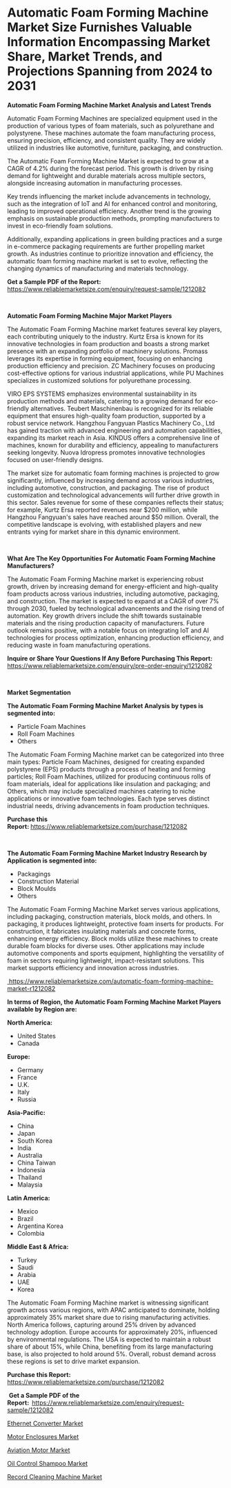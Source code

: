 <p><h1>Automatic Foam Forming Machine Market Size Furnishes Valuable Information Encompassing Market Share, Market Trends, and Projections Spanning from 2024 to 2031</h1></p><p><strong>Automatic Foam Forming Machine Market Analysis and Latest Trends</strong></p>
<p><p>Automatic Foam Forming Machines are specialized equipment used in the production of various types of foam materials, such as polyurethane and polystyrene. These machines automate the foam manufacturing process, ensuring precision, efficiency, and consistent quality. They are widely utilized in industries like automotive, furniture, packaging, and construction.</p><p>The Automatic Foam Forming Machine Market is expected to grow at a CAGR of 4.2% during the forecast period. This growth is driven by rising demand for lightweight and durable materials across multiple sectors, alongside increasing automation in manufacturing processes. </p><p>Key trends influencing the market include advancements in technology, such as the integration of IoT and AI for enhanced control and monitoring, leading to improved operational efficiency. Another trend is the growing emphasis on sustainable production methods, prompting manufacturers to invest in eco-friendly foam solutions. </p><p>Additionally, expanding applications in green building practices and a surge in e-commerce packaging requirements are further propelling market growth. As industries continue to prioritize innovation and efficiency, the automatic foam forming machine market is set to evolve, reflecting the changing dynamics of manufacturing and materials technology.</p></p>
<p><strong>Get a Sample PDF of the Report:&nbsp;</strong> <a href="https://www.reliablemarketsize.com/enquiry/request-sample/1212082?utm_campaign=1173&utm_medium=2&utm_source=Github&utm_content=ia&utm_term=06102024&utm_id=automatic-foam-forming-machine">https://www.reliablemarketsize.com/enquiry/request-sample/1212082</a></p>
<p>&nbsp;</p>
<p><strong>Automatic Foam Forming Machine Major Market Players</strong></p>
<p><p>The Automatic Foam Forming Machine market features several key players, each contributing uniquely to the industry. Kurtz Ersa is known for its innovative technologies in foam production and boasts a strong market presence with an expanding portfolio of machinery solutions. Promass leverages its expertise in forming equipment, focusing on enhancing production efficiency and precision. ZC Machinery focuses on producing cost-effective options for various industrial applications, while PU Machines specializes in customized solutions for polyurethane processing.</p><p>VIRO EPS SYSTEMS emphasizes environmental sustainability in its production methods and materials, catering to a growing demand for eco-friendly alternatives. Teubert Maschinenbau is recognized for its reliable equipment that ensures high-quality foam production, supported by a robust service network. Hangzhou Fangyuan Plastics Machinery Co., Ltd has gained traction with advanced engineering and automation capabilities, expanding its market reach in Asia. KINDUS offers a comprehensive line of machines, known for durability and efficiency, appealing to manufacturers seeking longevity. Nuova Idropress promotes innovative technologies focused on user-friendly designs.</p><p>The market size for automatic foam forming machines is projected to grow significantly, influenced by increasing demand across various industries, including automotive, construction, and packaging. The rise of product customization and technological advancements will further drive growth in this sector. Sales revenue for some of these companies reflects their status; for example, Kurtz Ersa reported revenues near $200 million, while Hangzhou Fangyuan's sales have reached around $50 million. Overall, the competitive landscape is evolving, with established players and new entrants vying for market share in this dynamic environment.</p></p>
<p>&nbsp;</p>
<p><strong>What Are The Key Opportunities For Automatic Foam Forming Machine Manufacturers?</strong></p>
<p><p>The Automatic Foam Forming Machine market is experiencing robust growth, driven by increasing demand for energy-efficient and high-quality foam products across various industries, including automotive, packaging, and construction. The market is expected to expand at a CAGR of over 7% through 2030, fueled by technological advancements and the rising trend of automation. Key growth drivers include the shift towards sustainable materials and the rising production capacity of manufacturers. Future outlook remains positive, with a notable focus on integrating IoT and AI technologies for process optimization, enhancing production efficiency, and reducing waste in foam manufacturing operations.</p></p>
<p><strong>Inquire or Share Your Questions If Any Before Purchasing This Report:</strong> <a href="https://www.reliablemarketsize.com/enquiry/pre-order-enquiry/1212082?utm_campaign=1173&utm_medium=2&utm_source=Github&utm_content=ia&utm_term=06102024&utm_id=automatic-foam-forming-machine">https://www.reliablemarketsize.com/enquiry/pre-order-enquiry/1212082</a></p>
<p>&nbsp;</p>
<p><strong>Market Segmentation</strong></p>
<p><strong>The Automatic Foam Forming Machine Market Analysis by types is segmented into:</strong></p>
<p><ul><li>Particle Foam Machines</li><li>Roll Foam Machines</li><li>Others</li></ul></p>
<p><p>The Automatic Foam Forming Machine market can be categorized into three main types: Particle Foam Machines, designed for creating expanded polystyrene (EPS) products through a process of heating and forming particles; Roll Foam Machines, utilized for producing continuous rolls of foam materials, ideal for applications like insulation and packaging; and Others, which may include specialized machines catering to niche applications or innovative foam technologies. Each type serves distinct industrial needs, driving advancements in foam production techniques.</p></p>
<p><strong>Purchase this Report:&nbsp;</strong><a href="https://www.reliablemarketsize.com/purchase/1212082?utm_campaign=1173&utm_medium=2&utm_source=Github&utm_content=ia&utm_term=06102024&utm_id=automatic-foam-forming-machine">https://www.reliablemarketsize.com/purchase/1212082</a></p>
<p>&nbsp;</p>
<p><strong>The Automatic Foam Forming Machine Market Industry Research by Application is segmented into:</strong></p>
<p><ul><li>Packagings</li><li>Construction Material</li><li>Block Moulds</li><li>Others</li></ul></p>
<p><p>The Automatic Foam Forming Machine Market serves various applications, including packaging, construction materials, block molds, and others. In packaging, it produces lightweight, protective foam inserts for products. For construction, it fabricates insulating materials and concrete forms, enhancing energy efficiency. Block molds utilize these machines to create durable foam blocks for diverse uses. Other applications may include automotive components and sports equipment, highlighting the versatility of foam in sectors requiring lightweight, impact-resistant solutions. This market supports efficiency and innovation across industries.</p></p>
<p><a href="https://www.reliablemarketsize.com/automatic-foam-forming-machine-market-r1212082?utm_campaign=1173&utm_medium=2&utm_source=Github&utm_content=ia&utm_term=06102024&utm_id=automatic-foam-forming-machine">&nbsp;https://www.reliablemarketsize.com/automatic-foam-forming-machine-market-r1212082</a></p>
<p><strong>In terms of Region, the Automatic Foam Forming Machine Market Players available by Region are:</strong></p>
<p>
    <p> <strong> North America: </strong>
        <ul>
            <li>United States</li>
            <li>Canada</li>
        </ul>
        </p> 
    <p> <strong> Europe: </strong>
        <ul>
            <li>Germany</li>
            <li>France</li>
            <li>U.K.</li>
            <li>Italy</li>
            <li>Russia</li>
        </ul>
        </p> 
    <p> <strong> Asia-Pacific: </strong>
        <ul>
            <li>China</li>
            <li>Japan</li>
            <li>South Korea</li>
            <li>India</li>
            <li>Australia</li>
            <li>China Taiwan</li>
            <li>Indonesia</li>
            <li>Thailand</li>
            <li>Malaysia</li>
        </ul>
        </p> 
    <p> <strong> Latin America: </strong>
        <ul>
            <li>Mexico</li>
            <li>Brazil</li>
            <li>Argentina Korea</li>
            <li>Colombia</li>
        </ul>
        </p> 
    <p> <strong> Middle East & Africa: </strong>
        <ul>
            <li>Turkey</li>
            <li>Saudi</li>
            <li>Arabia</li>
            <li>UAE</li>
            <li>Korea</li>
        </ul>
    </p>
    </p>
<p><p>The Automatic Foam Forming Machine market is witnessing significant growth across various regions, with APAC anticipated to dominate, holding approximately 35% market share due to rising manufacturing activities. North America follows, capturing around 25% driven by advanced technology adoption. Europe accounts for approximately 20%, influenced by environmental regulations. The USA is expected to maintain a robust share of about 15%, while China, benefiting from its large manufacturing base, is also projected to hold around 5%. Overall, robust demand across these regions is set to drive market expansion.</p></p>
<p><strong>Purchase this Report: </strong><a href="https://www.reliablemarketsize.com/purchase/1212082?utm_campaign=1173&utm_medium=2&utm_source=Github&utm_content=ia&utm_term=06102024&utm_id=automatic-foam-forming-machine">https://www.reliablemarketsize.com/purchase/1212082</a></p>
<p>&nbsp;<strong>Get a Sample PDF of the Report:&nbsp;&nbsp;</strong><a href="https://www.reliablemarketsize.com/enquiry/request-sample/1212082?utm_campaign=1173&utm_medium=2&utm_source=Github&utm_content=ia&utm_term=06102024&utm_id=automatic-foam-forming-machine">https://www.reliablemarketsize.com/enquiry/request-sample/1212082</a></p>
<p><strong></strong></p>
<p><p><a href="https://issuu.com/reportprime-2/docs/ethernet-converter-market-size-2030_163f29ae3eb419?utm_campaign=1173&utm_medium=2&utm_source=Github&utm_content=ia&utm_term=06102024&utm_id=automatic-foam-forming-machine">Ethernet Converter Market</a></p><p><a href="https://issuu.com/reportprime-2/docs/motor-enclosures-market-size-2030.p_b834f1dea2dbbf?utm_campaign=1173&utm_medium=2&utm_source=Github&utm_content=ia&utm_term=06102024&utm_id=automatic-foam-forming-machine">Motor Enclosures Market</a></p><p><a href="https://www.linkedin.com/pulse/insights-aviation-motor-market-size-which-expanding-s87de?utm_campaign=1173&utm_medium=2&utm_source=Github&utm_content=ia&utm_term=06102024&utm_id=automatic-foam-forming-machine">Aviation Motor Market</a></p><p><a href="https://www.linkedin.com/pulse/strategic-market-insights-navigating-global-oil-control-keh1e?utm_campaign=1173&utm_medium=2&utm_source=Github&utm_content=ia&utm_term=06102024&utm_id=automatic-foam-forming-machine">Oil Control Shampoo Market</a></p><p><a href="https://www.linkedin.com/pulse/record-cleaning-machine-market-penetration-strategies-untapped-r8g2e?utm_campaign=1173&utm_medium=2&utm_source=Github&utm_content=ia&utm_term=06102024&utm_id=automatic-foam-forming-machine">Record Cleaning Machine Market</a></p></p>